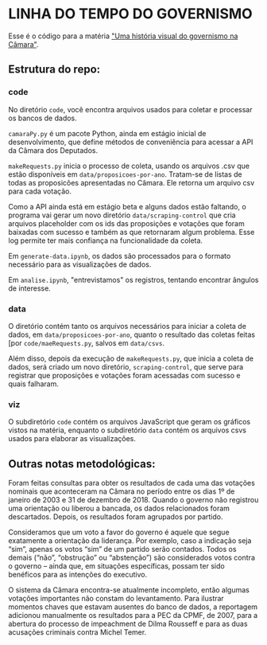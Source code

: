 # LINHA DO TEMPO DO GOVERNISMO

Esse é o código para a matéria ["Uma história visual do governismo na Câmara"]('https://www.estadao.com.br/infograficos/politica,taxa-de-governismo,964329').

## Estrutura do repo:

### code

No diretório `code`, você encontra arquivos usados para coletar e processar os bancos de dados.

`camaraPy.py` é um pacote Python, ainda em estágio inicial de desenvolvimento, que define métodos de conveniência para acessar a API da Câmara dos Deputados.

`makeRequests.py` inicia o processo de coleta, usando os arquivos .csv que estão disponíveis em `data/proposicoes-por-ano`. Tratam-se de listas de todas as proposicões apresentadas no Câmara. Ele retorna um arquivo csv para cada votação.

Como a API ainda está em estágio beta e alguns dados estão faltando, o programa vai gerar um novo diretório `data/scraping-control` que cria arquivos placeholder com os ids das proposições e votações que foram baixadas com sucesso e também as que retornaram algum problema. Esse log permite ter mais confiança na funcionalidade da coleta.

Em `generate-data.ipynb`, os dados são processados para o formato necessário para as visualizações de dados.

Em `analise.ipynb`, "entrevistamos" os registros, tentando encontrar ângulos de interesse.

### data

O diretório contém tanto os arquivos necessários para iniciar a coleta de dados, em `data/proposicoes-por-ano`, quanto o resultado das coletas feitas [por `code/maeRequests.py`, salvos em `data/csvs`.

Além disso, depois da execução de `makeRequests.py`, que inicia a coleta de dados, será criado um novo diretório, `scraping-control`, que serve para registrar que proposições e votações foram acessadas com sucesso e quais falharam.

### viz

O subdiretório `code` contém os arquivos JavaScript que geram os gráficos vistos na matéria, enquanto o subdiretório `data` contém os arquivos csvs usados para elaborar as visualizações.

## Outras notas metodológicas:

Foram feitas consultas para obter os resultados de cada uma das votações nominais que aconteceram na Câmara no período entre os dias 1º de janeiro de 2003 e 31 de dezembro de 2018. Quando o governo não registrou uma orientação ou liberou a bancada, os dados relacionados foram descartados. Depois, os resultados foram agrupados por partido.

Consideramos que um voto a favor do governo é aquele que segue exatamente a orientação da liderança. Por exemplo, caso a indicação seja “sim”, apenas os votos “sim” de um partido serão contados. Todos os demais (“não”, “obstrução” ou “abstenção”) são considerados votos contra o governo – ainda que, em situações específicas, possam ter sido benéficos para as intenções do executivo.

O sistema da Câmara encontra-se atualmente incompleto, então algumas votações importantes não constam do levantamento. Para ilustrar momentos chaves que estavam ausentes do banco de dados, a reportagem adicionou manualmente os resultados para a PEC da CPMF, de 2007, para a abertura do processo de impeachment de Dilma Rousseff e para as duas acusações criminais contra Michel Temer.
